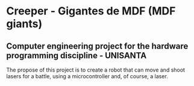 # Creeper - Gigantes de MDF (MDF giants)

## Computer engineering project for the hardware programming discipline - UNISANTA

The propose of this project is to create a robot that can move and shoot lasers for a battle, using a microcontroller and, of course, a laser.

